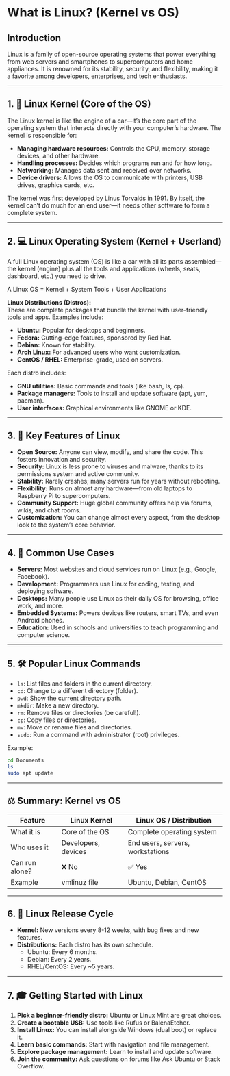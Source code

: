 # What is Linux? (Kernel vs OS)

## Introduction
Linux is a family of open-source operating systems that power everything from web servers and smartphones to supercomputers and home appliances. It is renowned for its stability, security, and flexibility, making it a favorite among developers, enterprises, and tech enthusiasts.

---

## 1. 🧩 Linux Kernel (Core of the OS)
The Linux kernel is like the engine of a car—it’s the core part of the operating system that interacts directly with your computer’s hardware. The kernel is responsible for:
- **Managing hardware resources:** Controls the CPU, memory, storage devices, and other hardware.
- **Handling processes:** Decides which programs run and for how long.
- **Networking:** Manages data sent and received over networks.
- **Device drivers:** Allows the OS to communicate with printers, USB drives, graphics cards, etc.

The kernel was first developed by Linus Torvalds in 1991. By itself, the kernel can’t do much for an end user—it needs other software to form a complete system.

---

## 2. 💻 Linux Operating System (Kernel + Userland)
A full Linux operating system (OS) is like a car with all its parts assembled—the kernel (engine) plus all the tools and applications (wheels, seats, dashboard, etc.) you need to drive.

A Linux OS = Kernel + System Tools + User Applications

**Linux Distributions (Distros):**  
These are complete packages that bundle the kernel with user-friendly tools and apps. Examples include:
- **Ubuntu:** Popular for desktops and beginners.
- **Fedora:** Cutting-edge features, sponsored by Red Hat.
- **Debian:** Known for stability.
- **Arch Linux:** For advanced users who want customization.
- **CentOS / RHEL:** Enterprise-grade, used on servers.

Each distro includes:
- **GNU utilities:** Basic commands and tools (like bash, ls, cp).
- **Package managers:** Tools to install and update software (apt, yum, pacman).
- **User interfaces:** Graphical environments like GNOME or KDE.

---

## 3. 🌟 Key Features of Linux
- **Open Source:** Anyone can view, modify, and share the code. This fosters innovation and security.
- **Security:** Linux is less prone to viruses and malware, thanks to its permissions system and active community.
- **Stability:** Rarely crashes; many servers run for years without rebooting.
- **Flexibility:** Runs on almost any hardware—from old laptops to Raspberry Pi to supercomputers.
- **Community Support:** Huge global community offers help via forums, wikis, and chat rooms.
- **Customization:** You can change almost every aspect, from the desktop look to the system’s core behavior.

---

## 4. 🎯 Common Use Cases
- **Servers:** Most websites and cloud services run on Linux (e.g., Google, Facebook).
- **Development:** Programmers use Linux for coding, testing, and deploying software.
- **Desktops:** Many people use Linux as their daily OS for browsing, office work, and more.
- **Embedded Systems:** Powers devices like routers, smart TVs, and even Android phones.
- **Education:** Used in schools and universities to teach programming and computer science.

---

## 5. 🛠️ Popular Linux Commands
- `ls`: List files and folders in the current directory.
- `cd`: Change to a different directory (folder).
- `pwd`: Show the current directory path.
- `mkdir`: Make a new directory.
- `rm`: Remove files or directories (be careful!).
- `cp`: Copy files or directories.
- `mv`: Move or rename files and directories.
- `sudo`: Run a command with administrator (root) privileges.

Example:
```sh
cd Documents
ls
sudo apt update
```

---

## ⚖️ Summary: Kernel vs OS

| Feature         | Linux Kernel         | Linux OS / Distribution         |
|-----------------|---------------------|---------------------------------|
| What it is      | Core of the OS      | Complete operating system       |
| Who uses it     | Developers, devices | End users, servers, workstations|
| Can run alone?  | ❌ No               | ✅ Yes                          |
| Example         | vmlinuz file        | Ubuntu, Debian, CentOS          |

---

## 6. 🔄 Linux Release Cycle
- **Kernel:** New versions every 8-12 weeks, with bug fixes and new features.
- **Distributions:** Each distro has its own schedule.
  - Ubuntu: Every 6 months.
  - Debian: Every 2 years.
  - RHEL/CentOS: Every ~5 years.

---

## 7. 🎓 Getting Started with Linux
1. **Pick a beginner-friendly distro:** Ubuntu or Linux Mint are great choices.
2. **Create a bootable USB:** Use tools like Rufus or BalenaEtcher.
3. **Install Linux:** You can install alongside Windows (dual boot) or replace it.
4. **Learn basic commands:** Start with navigation and file management.
5. **Explore package management:** Learn to install and update software.
6. **Join the community:** Ask questions on forums like Ask Ubuntu or Stack Overflow.